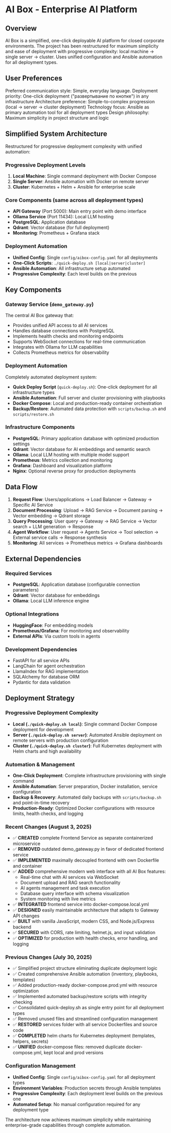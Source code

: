 # AI Box - Enterprise AI Platform

## Overview

AI Box is a simplified, one-click deployable AI platform for closed corporate environments. The project has been restructured for maximum simplicity and ease of deployment with progressive complexity: local machine → single server → cluster. Uses unified configuration and Ansible automation for all deployment types.

## User Preferences

Preferred communication style: Simple, everyday language.
Deployment priority: One-click deployment ("развертывание по кнопке") in any infrastructure
Architecture preference: Simple-to-complex progression (local → server → cluster deployment)
Technology focus: Ansible as primary automation tool for all deployment types
Design philosophy: Maximum simplicity in project structure and logic

## Simplified System Architecture

Restructured for progressive deployment complexity with unified automation:

### Progressive Deployment Levels
1. **Local Machine**: Single command deployment with Docker Compose
2. **Single Server**: Ansible automation with Docker on remote server
3. **Cluster**: Kubernetes + Helm + Ansible for enterprise scale

### Core Components (same across all deployment types)
- **API Gateway** (Port 5000): Main entry point with demo interface
- **Ollama Service** (Port 11434): Local LLM hosting
- **PostgreSQL**: Application database
- **Qdrant**: Vector database (for full deployment)
- **Monitoring**: Prometheus + Grafana stack

### Deployment Automation
- **Unified Config**: Single `config/aibox-config.yaml` for all deployments
- **One-Click Scripts**: `./quick-deploy.sh [local|server|cluster]`
- **Ansible Automation**: All infrastructure setup automated
- **Progressive Complexity**: Each level builds on the previous

## Key Components

### Gateway Service (`demo_gateway.py`)
The central AI Box gateway that:
- Provides unified API access to all AI services
- Handles database connections with PostgreSQL
- Implements health checks and monitoring endpoints
- Supports WebSocket connections for real-time communication
- Integrates with Ollama for LLM capabilities
- Collects Prometheus metrics for observability

### Deployment Automation
Completely automated deployment system:
- **Quick Deploy Script** (`quick-deploy.sh`): One-click deployment for all infrastructure types
- **Ansible Automation**: Full server and cluster provisioning with playbooks
- **Docker Compose**: Local and production-ready container orchestration
- **Backup/Restore**: Automated data protection with `scripts/backup.sh` and `scripts/restore.sh`

### Infrastructure Components
- **PostgreSQL**: Primary application database with optimized production settings
- **Qdrant**: Vector database for AI embeddings and semantic search
- **Ollama**: Local LLM hosting with multiple model support
- **Prometheus**: Metrics collection and monitoring
- **Grafana**: Dashboard and visualization platform
- **Nginx**: Optional reverse proxy for production deployments

## Data Flow

1. **Request Flow**: Users/applications → Load Balancer → Gateway → Specific AI Service
2. **Document Processing**: Upload → RAG Service → Document parsing → Vector embedding → Qdrant storage
3. **Query Processing**: User query → Gateway → RAG Service → Vector search + LLM generation → Response
4. **Agent Workflow**: User request → Agents Service → Tool selection → External service calls → Response synthesis
5. **Monitoring**: All services → Prometheus metrics → Grafana dashboards

## External Dependencies

### Required Services
- **PostgreSQL**: Application database (configurable connection parameters)
- **Qdrant**: Vector database for embeddings
- **Ollama**: Local LLM inference engine

### Optional Integrations
- **HuggingFace**: For embedding models
- **Prometheus/Grafana**: For monitoring and observability
- **External APIs**: Via custom tools in agents

### Development Dependencies
- FastAPI for all service APIs
- LangChain for agent orchestration
- LlamaIndex for RAG implementation
- SQLAlchemy for database ORM
- Pydantic for data validation

## Deployment Strategy

### Progressive Deployment Complexity
- **Local (`./quick-deploy.sh local`)**: Single command Docker Compose deployment for development
- **Server (`./quick-deploy.sh server`)**: Automated Ansible deployment on remote servers with production configuration
- **Cluster (`./quick-deploy.sh cluster`)**: Full Kubernetes deployment with Helm charts and high availability

### Automation & Management
- **One-Click Deployment**: Complete infrastructure provisioning with single command
- **Ansible Automation**: Server preparation, Docker installation, service configuration
- **Backup & Recovery**: Automated daily backups with `scripts/backup.sh` and point-in-time recovery
- **Production-Ready**: Optimized Docker configurations with resource limits, health checks, and logging

### Recent Changes (August 3, 2025)
- ✅ **CREATED** complete Frontend Service as separate containerized microservice
- ✅ **REMOVED** outdated demo_gateway.py in favor of dedicated frontend service
- ✅ **IMPLEMENTED** maximally decoupled frontend with own Dockerfile and container
- ✅ **ADDED** comprehensive modern web interface with all AI Box features:
  - Real-time chat with AI services via WebSocket
  - Document upload and RAG search functionality
  - AI agents management and task execution
  - Database query interface with schema visualization
  - System monitoring with live metrics
- ✅ **INTEGRATED** frontend service into docker-compose.local.yml
- ✅ **DESIGNED** easily maintainable architecture that adapts to Gateway API changes
- ✅ **BUILT** with vanilla JavaScript, modern CSS, and Node.js/Express backend
- ✅ **SECURED** with CORS, rate limiting, helmet.js, and input validation
- ✅ **OPTIMIZED** for production with health checks, error handling, and logging

### Previous Changes (July 30, 2025)
- ✅ Simplified project structure eliminating duplicate deployment logic
- ✅ Created comprehensive Ansible automation (inventory, playbooks, templates)
- ✅ Added production-ready docker-compose.prod.yml with resource optimization
- ✅ Implemented automated backup/restore scripts with integrity checking
- ✅ Consolidated quick-deploy.sh as single entry point for all deployment types
- ✅ Removed unused files and streamlined configuration management
- ✅ **RESTORED** services folder with all service Dockerfiles and source code
- ✅ **COMPLETED** helm charts for Kubernetes deployment (templates, helpers, secrets)
- ✅ **UNIFIED** docker-compose files: removed duplicate docker-compose.yml, kept local and prod versions

### Configuration Management
- **Unified Config**: Single `config/aibox-config.yaml` for all deployment types
- **Environment Variables**: Production secrets through Ansible templates
- **Progressive Complexity**: Each deployment level builds on the previous one
- **Automated Setup**: No manual configuration required for any deployment type

The architecture now achieves maximum simplicity while maintaining enterprise-grade capabilities through complete automation.
